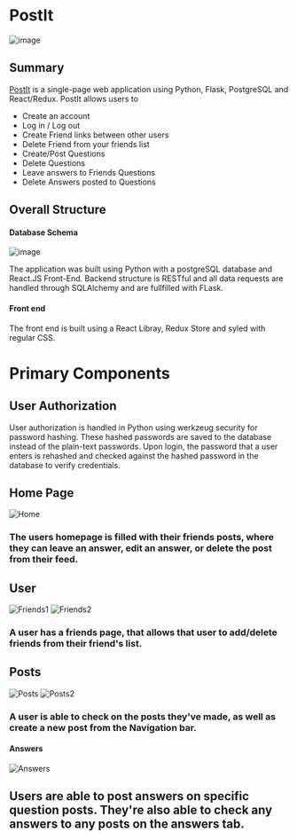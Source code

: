 # PostIt

![image](https://user-images.githubusercontent.com/74742629/130109401-dc08c884-f8be-45fb-9618-35bf0ddc9633.png)

## Summary

[PostIt](https://gopostit.herokuapp.com/login) is a single-page web application using Python, Flask, PostgreSQL and React/Redux. PostIt allows users to

* Create an account
* Log in / Log out
* Create Friend links between other users
* Delete Friend from your friends list
* Create/Post Questions
* Delete Questions
* Leave answers to Friends Questions
* Delete Answers posted to Questions

## Overall Structure

#### Database Schema
![image](https://user-images.githubusercontent.com/74742629/130112693-fc1e9dcb-fdde-4a38-895b-dce7299e0898.png)
<!-- #### Back end -->
The application was built using Python with a postgreSQL database and React.JS Front-End. Backend structure is RESTful and all data requests are handled through SQLAlchemy and are fullfilled with FLask.

#### Front end 
The front end is built using a React Libray, Redux Store and syled with regular CSS.

# Primary Components
<!--  -->
## User Authorization
User authorization is handled in Python using werkzeug security for password hashing. These hashed passwords are saved to the database instead of the plain-text passwords. Upon login, the password that a user enters is rehashed and checked against the hashed password in the database to verify credentials.

<!-- ![sign-in](https://user-images.githubusercontent.com/74742629/114245089-bc97b800-995d-11eb-9903-05bbeb7e4ba3.png) -->

## Home Page
![Home](https://user-images.githubusercontent.com/74742629/130113387-53fa340d-0a7c-4960-9c8f-89e874ecfb29.png)

### The users homepage is filled with their friends posts, where they can leave an answer, edit an answer, or delete the post from their feed. 

## User 
![Friends1](https://user-images.githubusercontent.com/74742629/130114006-2ca87cfe-b1db-4209-9c1a-de1498b8298c.png)
![Friends2](https://user-images.githubusercontent.com/74742629/130114115-1789431f-8f96-4493-a258-903ac830d9a3.png)

### A user has a friends page, that allows that user to add/delete friends from their friend's list.

## Posts
![Posts](https://user-images.githubusercontent.com/74742629/130114225-8aece4d5-f920-47a8-9328-43122621043f.png)
![Posts2](https://user-images.githubusercontent.com/74742629/130114278-969f99b2-1ff4-4640-ba5d-bcbe35d7f0f4.png)

### A user is able to check on the posts they've made, as well as create a new post from the Navigation bar.

#### Answers
![Answers](https://user-images.githubusercontent.com/74742629/130113902-b153b4cb-a251-4ba6-89c2-193f3b705484.png)

## Users are able to post answers on specific question posts. They're also able to check any answers to any posts on the answers tab. 




